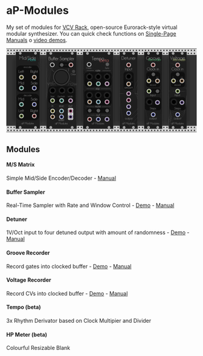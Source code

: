 # aP-Modules

   My set of modules for [VCV Rack](https://github.com/VCVRack/Rack), open-source Eurorack-style virtual modular synthesizer.
   You can quick check functions on [Single-Page Manuals](https://github.com/aptrn/aP-Modules/tree/master/Single-Page%20Manual) o [video demos](https://www.youtube.com/playlist?list=PLTBeMIi26Jo1aHUOn0w_AcFaeOnk1HJ9S).
   
   ![](res/all.png?raw=true)
   

## Modules

####    M/S Matrix
   Simple Mid/Side Encoder/Decoder - [Manual](https://github.com/aptrn/aP-Modules/blob/master/Single-Page%20Manual/MsMatrix.pdf)

####    Buffer Sampler
   Real-Time Sampler with Rate and Window Control - [Demo](https://youtu.be/ni2AYXCnCrE) - [Manual](https://github.com/aptrn/aP-Modules/blob/master/Single-Page%20Manual/BufferSampler.pdf)
    
####    Detuner
   1V/Oct input to four detuned output with amount of randomness - [Demo](https://youtu.be/GoBfVJexKkQ) - [Manual](https://github.com/aptrn/aP-Modules/blob/master/Single-Page%20Manual/Detuner.pdf)
    
####    Groove Recorder
   Record gates into clocked buffer - [Demo](https://youtu.be/eOpwK2z1c0c) - [Manual](https://github.com/aptrn/aP-Modules/blob/master/Single-Page%20Manual/GrooveRecorder.pdf)
    
####    Voltage Recorder 
   Record CVs into clocked buffer - [Demo](https://youtu.be/eOpwK2z1c0c) - [Manual](https://github.com/aptrn/aP-Modules/blob/master/Single-Page%20Manual/VoltageRecorder.pdf)
    
####    Tempo (beta)
   3x Rhythm Derivator based on Clock Multipier and Divider
    
####    HP Meter (beta)
   Colourful Resizable Blank


